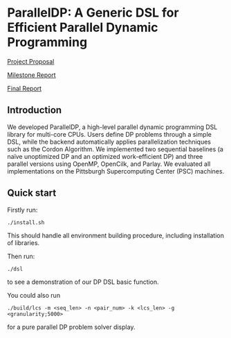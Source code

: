 # ParallelDP: A Generic DSL for Efficient Parallel Dynamic Programming

[Project Proposal](./Final_Project_Proposal.pdf)

[Milestone Report](./Milestone_Report.pdf)

[Final Report](./Final_Report.pdf)

## Introduction

We developed ParallelDP, a high-level parallel dynamic programming DSL library for multi-core CPUs. Users define DP problems through a simple DSL, while the backend automatically applies parallelization techniques such as the Cordon Algorithm. We implemented two sequential baselines (a naïve unoptimized DP and an optimized work-efficient DP) and three parallel versions using OpenMP, OpenCilk, and Parlay. We evaluated all implementations on the Pittsburgh Supercomputing Center (PSC) machines.

## Quick start

Firstly run:
```
./install.sh
```
This should handle all environment building procedure, including installation of libraries.

Then run:
```
./dsl
```
to see a demonstration of our DP DSL basic function.

You could also run
```
./build/lcs -m <seq_len> -n <pair_num> -k <lcs_len> -g <granularity;5000>
```
for a pure parallel DP problem solver display.
